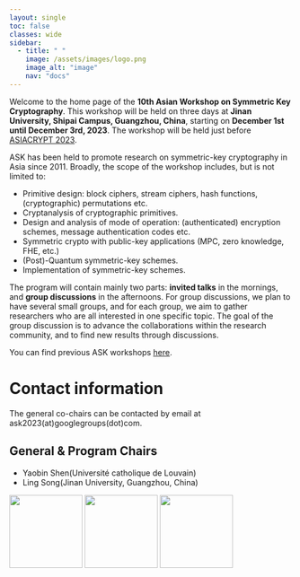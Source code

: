 ```yaml
---
layout: single
toc: false
classes: wide
sidebar:  
  - title: " "
    image: /assets/images/logo.png
    image_alt: "image"
    nav: "docs"
---
```


Welcome to the home page of the **10th Asian Workshop on Symmetric Key Cryptography**. This workshop will be held on three days at **Jinan University, Shipai Campus, Guangzhou, China**, starting on **December 1st until December 3rd, 2023**. The workshop will be held just before [ASIACRYPT 2023](https://asiacrypt.iacr.org/2023/).

ASK has been held to promote research on symmetric-key cryptography in Asia since 2011. Broadly, the scope of the workshop includes, but is not limited to:

* Primitive design: block ciphers, stream ciphers, hash functions, (cryptographic) permutations etc.
* Cryptanalysis of cryptographic primitives.
* Design and analysis of mode of operation: (authenticated) encryption schemes, message authentication codes etc.
* Symmetric crypto with public-key applications (MPC, zero knowledge, FHE, etc.)
* (Post)-Quantum symmetric-key schemes.
* Implementation of symmetric-key schemes.

The program will contain mainly two parts: **invited talks** in the mornings, and **group discussions** in the afternoons. For group discussions, we plan to have several small groups, and for each group, we aim to gather researchers who are all interested in one specific topic. The goal of the group discussion is to advance the collaborations within the research community, and to find new results through discussions.

You can find previous ASK workshops [here](https://askworkshop.github.io/ask/).


# Contact information

The general co-chairs can be contacted by email at ask2023(at)googlegroups(dot)com.

## General & Program Chairs
<ul>
<li>Yaobin Shen(Université catholique de Louvain)</li>
<li>Ling Song(Jinan University, Guangzhou, China)</li>
</ul>


<div class="imgcot">
  <a class="imgitm" href="https://www.jnu.edu.cn/main.htm"><img border="0" src="https://askworkshop.github.io/ask2023/assets/images/jnu.png" height="130" width="130" /></a>
  <a class="imgitm" href="https://www.xmu.edu.cn/"><img border="0" src="https://askworkshop.github.io/ask2023/assets/images/xmu.png" height="130" width="130" /></a>
  <a class="imgitm" href="https://www.cacrnet.org.cn/"><img border="0" src="https://askworkshop.github.io/ask2023/assets/images/cacr.png" height="130" width="130" /></a>
</div>



